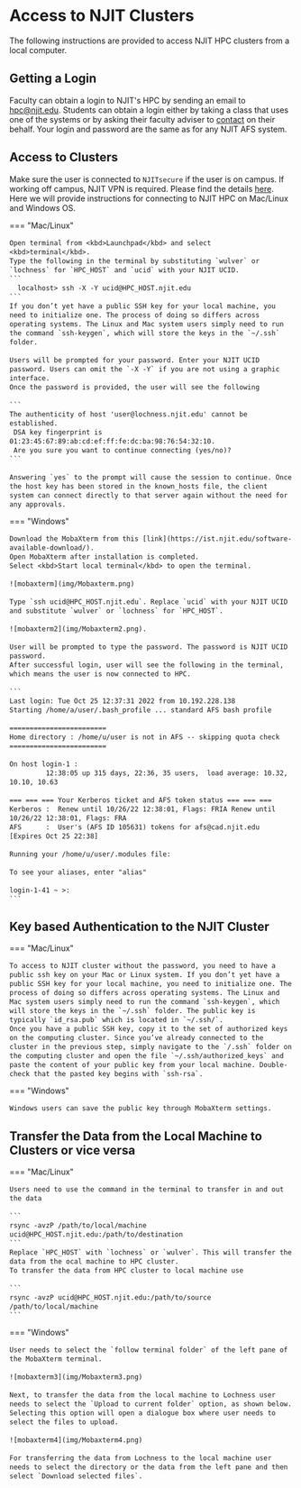 # Access to NJIT Clusters
The following instructions are provided to access NJIT HPC clusters from a local computer.

## Getting a Login
Faculty can obtain a login to NJIT's HPC by sending an email to [hpc@njit.edu](mailto:hpc@njit.edu). Students can obtain a login either by taking a class that uses one of the systems or by asking their faculty adviser to [contact](mailto:hpc@njit.edu) on their behalf. Your login and password are the same as for any NJIT AFS system.

## Access to Clusters
Make sure the user is connected to `NJITsecure` if the user is on campus. If working off campus, NJIT VPN is required. Please find the details [here](https://ist.njit.edu/vpn).
Here we will provide instructions for connecting to NJIT HPC on Mac/Linux and Windows OS.



=== "Mac/Linux"

    Open terminal from <kbd>Launchpad</kbd> and select <kbd>terminal</kbd>.
    Type the following in the terminal by substituting `wulver` or `lochness` for `HPC_HOST` and `ucid` with your NJIT UCID.
    ```
      localhost> ssh -X -Y ucid@HPC_HOST.njit.edu  
    ```
    If you don’t yet have a public SSH key for your local machine, you need to initialize one. The process of doing so differs across operating systems. The Linux and Mac system users simply need to run the command `ssh-keygen`, which will store the keys in the `~/.ssh` folder.
    
    Users will be prompted for your password. Enter your NJIT UCID password. Users can omit the `-X -Y` if you are not using a graphic interface.
    Once the password is provided, the user will see the following
    
    ```
    The authenticity of host 'user@lochness.njit.edu' cannot be established.
     DSA key fingerprint is 01:23:45:67:89:ab:cd:ef:ff:fe:dc:ba:98:76:54:32:10. 
     Are you sure you want to continue connecting (yes/no)?
    ```
      
    Answering `yes` to the prompt will cause the session to continue. Once the host key has been stored in the known_hosts file, the client system can connect directly to that server again without the need for any approvals. 

=== "Windows"

    Download the MobaXterm from this [link](https://ist.njit.edu/software-available-download/). 
    Open MobaXterm after installation is completed. 
    Select <kbd>Start local terminal</kbd> to open the terminal.
    
    ![mobaxterm](img/Mobaxterm.png)
    
    Type `ssh ucid@HPC_HOST.njit.edu`. Replace `ucid` with your NJIT UCID and substitute `wulver` or `lochness` for `HPC_HOST`.
    
    ![mobaxterm2](img/Mobaxterm2.png). 
    
    User will be prompted to type the password. The password is NJIT UCID password.
    After successful login, user will see the following in the terminal, which means the user is now connected to HPC.
    
    ```
    Last login: Tue Oct 25 12:37:31 2022 from 10.192.228.138
    Starting /home/a/user/.bash_profile ... standard AFS bash profile
    
    ========================
    Home directory : /home/u/user is not in AFS -- skipping quota check
    ========================
    
    On host login-1 :
             12:38:05 up 315 days, 22:36, 35 users,  load average: 10.32, 10.10, 10.63
    
    === === === Your Kerberos ticket and AFS token status === === ===
    Kerberos :  Renew until 10/26/22 12:38:01, Flags: FRIA Renew until 10/26/22 12:38:01, Flags: FRA
    AFS      :  User's (AFS ID 105631) tokens for afs@cad.njit.edu [Expires Oct 25 22:38]
    
    Running your /home/u/user/.modules file:
    
    To see your aliases, enter "alias"
    
    login-1-41 ~ >:
    ```

## Key based Authentication to the NJIT Cluster


=== "Mac/Linux"

    To access to NJIT cluster without the password, you need to have a public ssh key on your Mac or Linux system. If you don’t yet have a public SSH key for your local machine, you need to initialize one. The process of doing so differs across operating systems. The Linux and Mac system users simply need to run the command `ssh-keygen`, which will store the keys in the `~/.ssh` folder. The public key is typically `id_rsa.pub` which is located in `~/.ssh/`.
    Once you have a public SSH key, copy it to the set of authorized keys on the computing cluster. Since you’ve already connected to the cluster in the previous step, simply navigate to the `/.ssh` folder on the computing cluster and open the file `~/.ssh/authorized_keys` and paste the content of your public key from your local machine. Double-check that the pasted key begins with `ssh-rsa`.

=== "Windows"

    Windows users can save the public key through MobaXterm settings.

## Transfer the Data from the Local Machine to Clusters or vice versa

=== "Mac/Linux"

    Users need to use the command in the terminal to transfer in and out the data 
     
    ```
    rsync -avzP /path/to/local/machine ucid@HPC_HOST.njit.edu:/path/to/destination
    ```
    Replace `HPC_HOST` with `lochness` or `wulver`. This will transfer the data from the ocal machine to HPC cluster. 
    To transfer the data from HPC cluster to local machine use
      
    ```
    rsync -avzP ucid@HPC_HOST.njit.edu:/path/to/source /path/to/local/machine
    ```

=== "Windows"

    User needs to select the `follow terminal folder` of the left pane of the MobaXterm terminal. 
    
    ![mobaxterm3](img/Mobaxterm3.png)
    
    Next, to transfer the data from the local machine to Lochness user needs to select the `Upload to current folder` option, as shown below. Selecting this option will open a dialogue box where user needs to select the files to upload.
    
    ![mobaxterm4](img/Mobaxterm4.png)
    
    For transferring the data from Lochness to the local machine user needs to select the directory or the data from the left pane and then select `Download selected files`.


